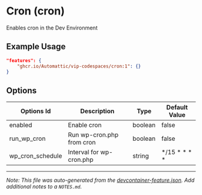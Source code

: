 
# Cron (cron)

Enables cron in the Dev Environment

## Example Usage

```json
"features": {
    "ghcr.io/Automattic/vip-codespaces/cron:1": {}
}
```

## Options

| Options Id | Description | Type | Default Value |
|-----|-----|-----|-----|
| enabled | Enable cron | boolean | false |
| run_wp_cron | Run wp-cron.php from cron | boolean | false |
| wp_cron_schedule | Interval for wp-cron.php | string | */15 * * * * |



---

_Note: This file was auto-generated from the [devcontainer-feature.json](https://github.com/Automattic/vip-codespaces/blob/main/features/src/cron/devcontainer-feature.json).  Add additional notes to a `NOTES.md`._
